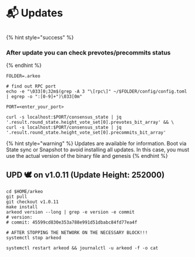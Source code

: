 # 📬 Updates

##

{% hint style="success" %}
### After update you can check prevotes/precommits status
{% endhint %}

```shell
FOLDER=.arkeo

# find out RPC port
echo -e "\033[0;32m$(grep -A 3 "\[rpc\]" ~/$FOLDER/config/config.toml | egrep -o ":[0-9]+")\033[0m"

PORT=<enter_your_port>

curl -s localhost:$PORT/consensus_state | jq '.result.round_state.height_vote_set[0].prevotes_bit_array' && \
curl -s localhost:$PORT/consensus_state | jq '.result.round_state.height_vote_set[0].precommits_bit_array'
```



{% hint style="warning" %}
Updates are available for information. Boot via State sync or Snapshot to avoid installing all updates. In this case, you must use the actual version of the binary file and genesis
{% endhint %}

## UPD 🕊 on v1.0.11 (Update Height: 252000)

```shell
cd $HOME/arkeo
git pull
git checkout v1.0.11
make install
arkeod version --long | grep -e version -e commit
# version: 
# commit: 45599cd830e353a788e991d51dbabc84fd77ea4f

# AFTER STOPPING THE NETWORK ON THE NECESSARY BLOCK!!!
systemctl stop arkeod

systemctl restart arkeod && journalctl -u arkeod -f -o cat
```


